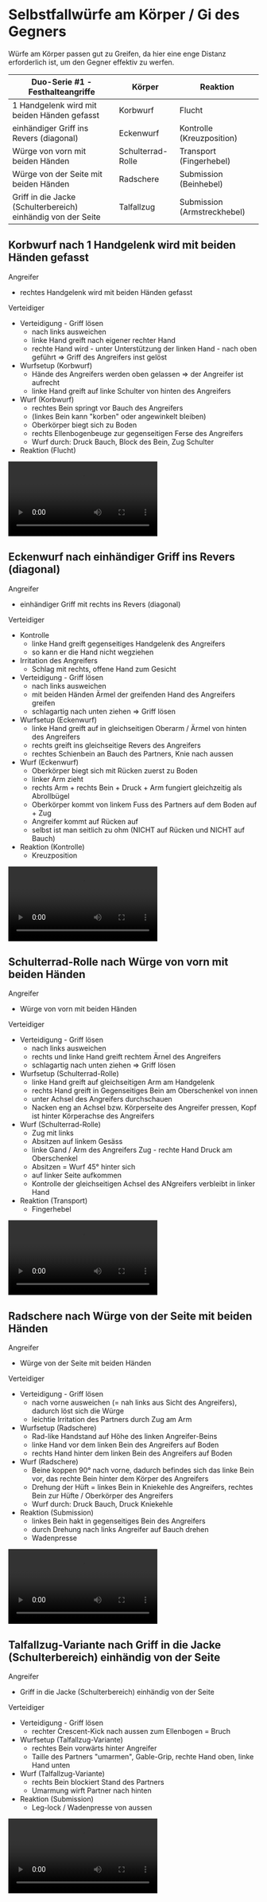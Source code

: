 # Selbstfallwürfe am Körper / Gi des Gegners

Würfe am Körper passen gut zu Greifen, da hier eine enge Distanz erforderlich ist, um den Gegner effektiv zu werfen.

| Duo-Serie #1 - Festhalteangriffe                             | Körper            | Reaktion                    |
|--------------------------------------------------------------|-------------------|-----------------------------|
| 1 Handgelenk wird mit beiden Händen gefasst                  | Korbwurf          | Flucht                      |
| einhändiger Griff ins Revers (diagonal)                      | Eckenwurf         | Kontrolle (Kreuzposition)   |
| Würge von vorn mit beiden Händen                             | Schulterrad-Rolle | Transport (Fingerhebel)     |
| Würge von der Seite mit beiden Händen                        | Radschere         | Submission (Beinhebel)      |
| Griff in die Jacke (Schulterbereich) einhändig von der Seite | Talfallzug        | Submission (Armstreckhebel) |

## Korbwurf nach 1 Handgelenk wird mit beiden Händen gefasst

Angreifer

* rechtes Handgelenk wird mit beiden Händen gefasst

Verteidiger

* Verteidigung - Griff lösen
    * nach links ausweichen
    * linke Hand greift nach eigener rechter Hand
    * rechte Hand wird - unter Unterstützung der linken Hand - nach oben geführt => Griff des Angreifers inst gelöst
* Wurfsetup (Korbwurf)
    * Hände des Angreifers werden oben gelassen => der Angreifer ist aufrecht
    * linke Hand greift auf linke Schulter von hinten des Angreifers
* Wurf (Korbwurf)
    * rechtes Bein springt vor Bauch des Angreifers
    * (linkes Bein kann "korben" oder angewinkelt bleiben)
    * Oberkörper biegt sich zu Boden
    * rechts Ellenbogenbeuge zur gegenseitigen Ferse des Angreifers
    * Wurf durch: Druck Bauch, Block des Bein, Zug Schulter
* Reaktion (Flucht)

<video controls="true" allowfullscreen="true">
  <source src="https://hoochicken.github.io/dan-iv/images/video/kata-02-koerper-01/video.mp4" type="video/mp4">
</video>

## Eckenwurf nach einhändiger Griff ins Revers (diagonal)

Angreifer

* einhändiger Griff mit rechts ins Revers (diagonal)

Verteidiger

* Kontrolle
    * linke Hand greift gegenseitiges Handgelenk des Angreifers
    * so kann er die Hand nicht wegziehen
* Irritation des Angreifers
    * Schlag mit rechts, offene Hand zum Gesicht
* Verteidigung - Griff lösen
    * nach links ausweichen
    * mit beiden Händen Ärmel der greifenden Hand des Angreifers greifen
    * schlagartig nach unten ziehen => Griff lösen
* Wurfsetup (Eckenwurf)
    * linke Hand greift auf in gleichseitigen Oberarm / Ärmel von hinten des Angreifers
    * rechts greift ins gleichseitige Revers des Angreifers
    * rechtes Schienbein an Bauch des Partners, Knie nach aussen
* Wurf (Eckenwurf)
    * Oberkörper biegt sich mit Rücken zuerst zu Boden
    * linker Arm zieht
    * rechts Arm + rechts Bein + Druck + Arm fungiert gleichzeitig als Abrollbügel
    * Oberkörper kommt von linkem Fuss des Partners auf dem Boden auf + Zug
    * Angreifer kommt auf Rücken auf
    * selbst ist man seitlich zu ohm (NICHT auf Rücken und NICHT auf Bauch)
* Reaktion (Kontrolle)
    * Kreuzposition

<video controls="true" allowfullscreen="true">
  <source src="https://hoochicken.github.io/dan-iv/images/video/kata-02-koerper-02/video.mp4" type="video/mp4">
</video>

## Schulterrad-Rolle nach Würge von vorn mit beiden Händen

Angreifer

* Würge von vorn mit beiden Händen

Verteidiger

* Verteidigung - Griff lösen
    * nach links ausweichen
    * rechts und linke Hand greift rechtem Ärnel des Angreifers
    * schlagartig nach unten ziehen => Griff lösen
* Wurfsetup (Schulterrad-Rolle)
    * linke Hand greift auf gleichseitigen Arm am Handgelenk
    * rechts Hand greift in Gegenseitiges Bein am Oberschenkel von innen
    * unter Achsel des Angreifers durchschauen
    * Nacken eng an Achsel bzw. Körperseite des Angreifer pressen, Kopf ist hinter Körperachse des Angreifers
* Wurf (Schulterrad-Rolle)
    * Zug mit links
    * Absitzen auf linkem Gesäss
    * linke Gand / Arm des Angreifers Zug - rechte Hand Druck am Oberschenkel
    * Absitzen = Wurf 45° hinter sich
    * auf linker Seite aufkommen
    * Kontrolle der gleichseitigen Achsel des ANgreifers verbleibt in linker Hand
* Reaktion (Transport)
    * Fingerhebel

<video controls="true" allowfullscreen="true">
  <source src="https://hoochicken.github.io/dan-iv/images/video/kata-02-koerper-03/video.mp4" type="video/mp4">
</video>

## Radschere nach Würge von der Seite mit beiden Händen

Angreifer

* Würge von der Seite mit beiden Händen

Verteidiger

* Verteidigung - Griff lösen
    * nach vorne ausweichen (= nah links aus Sicht des Angreifers), dadurch löst sich die Würge
    * leichtie Irritation des Partners durch Zug am Arm
* Wurfsetup (Radschere)
    * Rad-like Handstand auf Höhe des linken Angreifer-Beins
    * linke Hand vor dem linken Bein des Angreifers auf Boden
    * rechts Hand hinter dem linken Bein des Angreifers auf Boden
* Wurf (Radschere)
    * Beine koppen 90° nach vorne, dadurch befindes sich das linke Bein vor, das rechte Bein hinter dem Körper des Angreifers
    * Drehung der Hüft = linkes Bein in Kniekehle des Angreifers, rechtes Bein zur Hüfte / Oberkörper des Angreifers
    * Wurf durch: Druck Bauch, Druck Kniekehle
* Reaktion (Submission)
    * linkes Bein hakt in gegenseitiges Bein des Angreifers
    * durch Drehung nach links Angreifer auf Bauch drehen
    * Wadenpresse

<video controls="true" allowfullscreen="true">
  <source src="https://hoochicken.github.io/dan-iv/images/video/kata-02-koerper-04/video.mp4" type="video/mp4">
</video>

## Talfallzug-Variante nach Griff in die Jacke (Schulterbereich) einhändig von der Seite

Angreifer

* Griff in die Jacke (Schulterbereich) einhändig von der Seite

Verteidiger

* Verteidigung - Griff lösen
    * rechter Crescent-Kick nach aussen zum Ellenbogen = Bruch
* Wurfsetup (Talfallzug-Variante)
    * rechtes Bein vorwärts hinter Angreifer
    * Taille des Partners "umarmen", Gable-Grip, rechte Hand oben, linke Hand unten
* Wurf (Talfallzug-Variante)
    * rechts Bein blockiert Stand des Partners
    * Umarmung wirft Partner nach hinten
* Reaktion (Submission)
    * Leg-lock / Wadenpresse von aussen

<video controls="true" allowfullscreen="true">
  <source src="https://hoochicken.github.io/dan-iv/images/video/kata-02-koerper-05/video.mp4" type="video/mp4">
</video>

